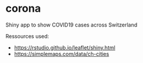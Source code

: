 # corona
Shiny app to show COVID19 cases across Switzerland

Ressources used: 
- https://rstudio.github.io/leaflet/shiny.html
- https://simplemaps.com/data/ch-cities
